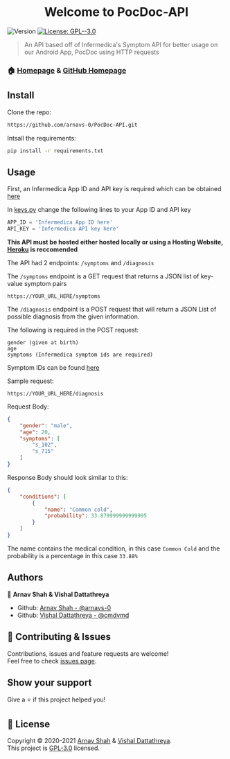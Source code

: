 <h1 align="center">Welcome to PocDoc-API</h1>
<p>
  <img alt="Version" src="https://img.shields.io/badge/version-1.0.1-blue.svg?cacheSeconds=2592000" />
  <a href="https://www.gnu.org/licenses/gpl-3.0.en.html" target="_blank">
    <img alt="License: GPL--3.0" src="https://img.shields.io/badge/License-GPL--3.0-yellow.svg" />
  </a>
</p>

> An API based off of Infermedica's Symptom API for better usage on our Android App, PocDoc using HTTP requests

### 🏠 [Homepage](https://arnavs-0.github.io/PocDoc-Client/) & [GitHub Homepage](https://github.com/arnavs-0/PocDoc-Public)

## Install

Clone the repo:

```sh
https://github.com/arnavs-0/PocDoc-API.git
```

Intsall the requirements:

```sh
pip install -r requirements.txt
```

## Usage

First, an Infermedica App ID and API key is required which can be obtained [here](https://developer.infermedica.com/)

In [keys.py](https://github.com/arnavs-0/PocDoc-API/blob/main/keys.py) change the following lines to your App ID and API key

```Python
APP_ID = 'Infermedica App ID here'
API_KEY = 'Infermedica API key here'
```

**This API must be hosted either hosted locally or using a Hosting Website, [Heroku](https://www.heroku.com/) is reccomended**

The API had 2 endpoints: `/symptoms` and `/diagnosis`

The `/symptoms` endpoint is a GET request that returns a JSON list of key-value symptom pairs 

```
https://YOUR_URL_HERE/symptoms
```

The `/diagnosis` endpoint is a POST request that will return a JSON List of possible diagnosis from the given information.

The following is required in the POST request:

```
gender (given at birth)
age
symptoms (Infermedica symptom ids are required)
```
Symptom IDs can be found [here](https://developer.infermedica.com/docs/v3/available-symptoms)

Sample request:

```https://YOUR_URL_HERE/diagnosis ```

Request Body:

```JSON
{
    "gender": "male",
    "age": 20,
    "symptoms": [
        "s_102",
        "s_715"
    ]
}
```
Response Body should look similar to this:

```JSON
{
    "conditions": [
        {
            "name": "Common cold",
            "probability": 33.879999999999995
        }
    ]
}
```
The name contains the medical condition, in this case ```Common Cold``` and the probability is a percentage in this case ```33.88%```

## Authors

👤 **Arnav Shah & Vishal Dattathreya**

* Github: [Arnav Shah - @arnavs-0](https://github.com/arnavs-0)
* Github: [Vishal Dattathreya - @cmdvmd](https://github.com/cmdvmd)

## 🤝 Contributing & Issues

Contributions, issues and feature requests are welcome!<br />Feel free to check [issues page](https://github.com/arnavs-0/PocDoc-API/issues). 

## Show your support

Give a ⭐️ if this project helped you!

## 📝 License

Copyright © 2020-2021 [Arnav Shah](https://github.com/arnavs-0) & [Vishal Dattathreya](https://github.com/cmdvmd).<br />
This project is [GPL-3.0](https://www.gnu.org/licenses/gpl-3.0.en.html) licensed.

